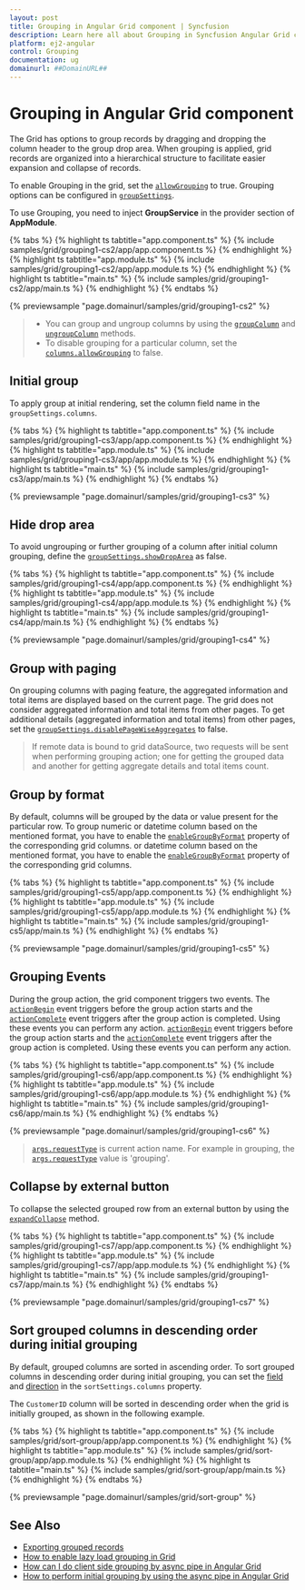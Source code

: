 ```yaml
---
layout: post
title: Grouping in Angular Grid component | Syncfusion
description: Learn here all about Grouping in Syncfusion Angular Grid component of Syncfusion Essential JS 2 and more.
platform: ej2-angular
control: Grouping 
documentation: ug
domainurl: ##DomainURL##
---
```


# Grouping in Angular Grid component

The Grid has options to group records by dragging and dropping the column header to the group drop area. When grouping is applied, grid records are organized into a hierarchical structure to facilitate easier expansion and collapse of records.

To enable Grouping in the grid, set the [`allowGrouping`](https://ej2.syncfusion.com/angular/documentation/api/grid/#allowgrouping) to true. Grouping options can be configured in [`groupSettings`](https://ej2.syncfusion.com/angular/documentation/api/grid/groupSettings).

To use Grouping, you need to inject **GroupService** in the provider section of **AppModule**.

{% tabs %}
{% highlight ts tabtitle="app.component.ts" %}
{% include samples/grid/grouping1-cs2/app/app.component.ts %}
{% endhighlight %}
{% highlight ts tabtitle="app.module.ts" %}
{% include samples/grid/grouping1-cs2/app/app.module.ts %}
{% endhighlight %}
{% highlight ts tabtitle="main.ts" %}
{% include samples/grid/grouping1-cs2/app/main.ts %}
{% endhighlight %}
{% endtabs %}
  
{% previewsample "page.domainurl/samples/grid/grouping1-cs2" %}

> * You can group and ungroup columns by using the [`groupColumn`](https://ej2.syncfusion.com/angular/documentation/api/grid/group/#groupcolumn) and [`ungroupColumn`](https://ej2.syncfusion.com/angular/documentation/api/grid/group/#ungroupcolumn) methods.
> * To disable grouping for a particular column, set the [`columns.allowGrouping`](https://ej2.syncfusion.com/angular/documentation/api/grid/column/#allowgrouping) to false.

## Initial group

To apply group at initial rendering, set the column field name in the `groupSettings.columns`.

{% tabs %}
{% highlight ts tabtitle="app.component.ts" %}
{% include samples/grid/grouping1-cs3/app/app.component.ts %}
{% endhighlight %}
{% highlight ts tabtitle="app.module.ts" %}
{% include samples/grid/grouping1-cs3/app/app.module.ts %}
{% endhighlight %}
{% highlight ts tabtitle="main.ts" %}
{% include samples/grid/grouping1-cs3/app/main.ts %}
{% endhighlight %}
{% endtabs %}
  
{% previewsample "page.domainurl/samples/grid/grouping1-cs3" %}

## Hide drop area

To avoid ungrouping or further grouping of a column after initial column grouping, define the [`groupSettings.showDropArea`](https://ej2.syncfusion.com/angular/documentation/api/grid/groupSettings#showdroparea) as false.

{% tabs %}
{% highlight ts tabtitle="app.component.ts" %}
{% include samples/grid/grouping1-cs4/app/app.component.ts %}
{% endhighlight %}
{% highlight ts tabtitle="app.module.ts" %}
{% include samples/grid/grouping1-cs4/app/app.module.ts %}
{% endhighlight %}
{% highlight ts tabtitle="main.ts" %}
{% include samples/grid/grouping1-cs4/app/main.ts %}
{% endhighlight %}
{% endtabs %}
  
{% previewsample "page.domainurl/samples/grid/grouping1-cs4" %}

## Group with paging

On grouping columns with paging feature, the aggregated information and total items are displayed based on the current page. The grid does not consider aggregated information and total items from other pages. To get additional details (aggregated information and total items) from other pages, set the [`groupSettings.disablePageWiseAggregates`](https://ej2.syncfusion.com/angular/documentation/api/grid/groupSettings#disablePageWiseAggregates) to false.

> If remote data is bound to grid dataSource, two requests will be sent when performing grouping action;
one for getting the grouped data and another for getting aggregate details and total items count.

## Group by format

By default, columns will be grouped by the data or value present for the particular row. To group numeric or datetime column based on the mentioned format, you have to enable the [`enableGroupByFormat`](https://ej2.syncfusion.com/angular/documentation/api/grid/column/#enablegroupbyformat) property of the corresponding grid columns.
or datetime column based on the mentioned format, you have to enable the [`enableGroupByFormat`](https://ej2.syncfusion.com/angular/documentation/api/grid/column/#enablegroupbyformat) property of the corresponding grid columns.

{% tabs %}
{% highlight ts tabtitle="app.component.ts" %}
{% include samples/grid/grouping1-cs5/app/app.component.ts %}
{% endhighlight %}
{% highlight ts tabtitle="app.module.ts" %}
{% include samples/grid/grouping1-cs5/app/app.module.ts %}
{% endhighlight %}
{% highlight ts tabtitle="main.ts" %}
{% include samples/grid/grouping1-cs5/app/main.ts %}
{% endhighlight %}
{% endtabs %}
  
{% previewsample "page.domainurl/samples/grid/grouping1-cs5" %}

## Grouping Events

During the group action, the grid component triggers two events. The [`actionBegin`](https://ej2.syncfusion.com/angular/documentation/api/grid/#actionbegin) event triggers before the group action starts and the [`actionComplete`](https://ej2.syncfusion.com/angular/documentation/api/grid/#actioncomplete) event triggers after the group action is completed. Using these events you can perform any action. [`actionBegin`](https://ej2.syncfusion.com/angular/documentation/api/grid/#actionbegin) event triggers before the group action starts and the [`actionComplete`](https://ej2.syncfusion.com/angular/documentation/api/grid/#actioncomplete) event triggers after the group action is completed. Using these events you can perform any action.

{% tabs %}
{% highlight ts tabtitle="app.component.ts" %}
{% include samples/grid/grouping1-cs6/app/app.component.ts %}
{% endhighlight %}
{% highlight ts tabtitle="app.module.ts" %}
{% include samples/grid/grouping1-cs6/app/app.module.ts %}
{% endhighlight %}
{% highlight ts tabtitle="main.ts" %}
{% include samples/grid/grouping1-cs6/app/main.ts %}
{% endhighlight %}
{% endtabs %}
  
{% previewsample "page.domainurl/samples/grid/grouping1-cs6" %}

> [`args.requestType`](https://ej2.syncfusion.com/angular/documentation/api/grid/sortEventArgs/#requesttype) is current action name. For example in grouping, the [`args.requestType`](https://ej2.syncfusion.com/angular/documentation/api/grid/sortEventArgs/#requesttype) value is 'grouping'.

## Collapse by external button

To collapse the selected grouped row from an external button by using the [`expandCollapse`](https://ej2.syncfusion.com/angular/documentation/api/grid/group/#expandcollapserows) method.

{% tabs %}
{% highlight ts tabtitle="app.component.ts" %}
{% include samples/grid/grouping1-cs7/app/app.component.ts %}
{% endhighlight %}
{% highlight ts tabtitle="app.module.ts" %}
{% include samples/grid/grouping1-cs7/app/app.module.ts %}
{% endhighlight %}
{% highlight ts tabtitle="main.ts" %}
{% include samples/grid/grouping1-cs7/app/main.ts %}
{% endhighlight %}
{% endtabs %}
  
{% previewsample "page.domainurl/samples/grid/grouping1-cs7" %}

## Sort grouped columns in descending order during initial grouping

By default, grouped columns are sorted in ascending order. To sort grouped columns in descending order during initial grouping, you can set the [field](https://ej2.syncfusion.com/angular/documentation/api/grid/sortDescriptorModel/#field) and [direction](https://ej2.syncfusion.com/angular/documentation/api/grid/sortDescriptorModel/#direction-string) in the `sortSettings.columns` property.

The `CustomerID` column will be sorted in descending order when the grid is initially grouped, as shown in the following example.

{% tabs %}
{% highlight ts tabtitle="app.component.ts" %}
{% include samples/grid/sort-group/app/app.component.ts %}
{% endhighlight %}
{% highlight ts tabtitle="app.module.ts" %}
{% include samples/grid/sort-group/app/app.module.ts %}
{% endhighlight %}
{% highlight ts tabtitle="main.ts" %}
{% include samples/grid/sort-group/app/main.ts %}
{% endhighlight %}
{% endtabs %}
  
{% previewsample "page.domainurl/samples/grid/sort-group" %}

## See Also

* [Exporting grouped records](../excel-export/excel-export-options/#exporting-grouped-records)
* [How to enable lazy load grouping in Grid](https://www.syncfusion.com/blogs/post/how-to-enable-lazy-load-grouping-in-syncfusion-angular-data-grid.aspx)
* [How can I do client side grouping by async pipe in Angular Grid](https://www.syncfusion.com/forums/148079/how-can-i-do-client-side-grouping-by-async-pipe-in-angular-grid)
* [How to perform initial grouping by using the async pipe in Angular Grid](https://www.syncfusion.com/forums/160032/how-to-perform-initial-grouping-by-using-the-async-pipe-in-angular-grid)